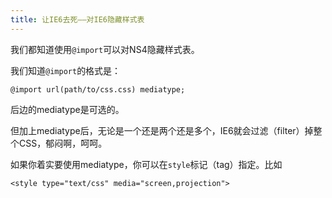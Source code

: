 ```yaml
---
title: 让IE6去死——对IE6隐藏样式表
---
```

我们都知道使用`@import`可以对NS4隐藏样式表。

我们知道`@import`的格式是：

    @import url(path/to/css.css) mediatype;

后边的mediatype是可选的。

但加上mediatype后，无论是一个还是两个还是多个，IE6就会过滤（filter）掉整个CSS，郁闷啊，呵呵。

如果你着实要使用mediatype，你可以在`style`标记（tag）指定。比如

    <style type="text/css" media="screen,projection">